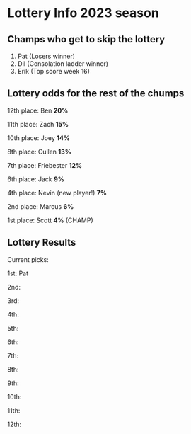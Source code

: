 # Lottery Info 2023 season

## Champs who get to skip the lottery
1. Pat (Losers winner)
2. Dil (Consolation ladder winner)
3. Erik (Top score week 16)

## Lottery odds for the rest of the chumps

12th place: Ben **20%**

11th place: Zach **15%**

10th place:  Joey **14%**

8th place: Cullen **13%**

7th place: Friebester **12%**

6th place: Jack **9%**

4th place: Nevin (new player!) **7%**

2nd place: Marcus **6%**

1st place: Scott **4%** (CHAMP)

## Lottery Results
Current picks:

1st: Pat

2nd: 

3rd: 

4th: 

5th: 

6th: 

7th: 

8th: 

9th: 

10th: 

11th: 

12th: 

